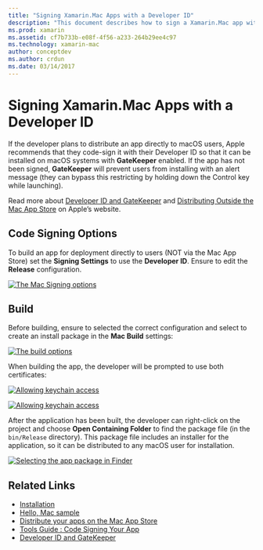 ```yaml
---
title: "Signing Xamarin.Mac Apps with a Developer ID"
description: "This document describes how to sign a Xamarin.Mac app with a developer ID so that it can be distributed outside of the Mac App Store. It discusses code signing options and building."
ms.prod: xamarin
ms.assetid: cf7b733b-e08f-4f56-a233-264b29ee4c97
ms.technology: xamarin-mac
author: conceptdev
ms.author: crdun
ms.date: 03/14/2017
---
```


# Signing Xamarin.Mac Apps with a Developer ID

If the developer plans to distribute an app directly to macOS
users, Apple recommends that they code-sign it with their Developer ID so that it can be installed on macOS systems with **GateKeeper** enabled. If the app has not been signed, **GateKeeper** will prevent users from installing with an alert message (they can bypass this restricting by holding down the Control key while launching).

Read more about [Developer ID and GateKeeper](https://developer.apple.com/resources/developer-id/) and [Distributing Outside the Mac App Store](https://developer.apple.com/library/content/documentation/IDEs/Conceptual/AppDistributionGuide/Introduction/Introduction.html) on Apple’s
website.

## Code Signing Options

To build an app for deployment directly to users (NOT via the Mac App
Store) set the **Signing Settings** to use the **Developer ID**. Ensure to edit the **Release** configuration.

 [![The Mac Signing options](signing-images/config02.png)](signing-images/config02.png#lightbox)

## Build

Before building, ensure to selected the correct configuration and select to create an install package in the **Mac Build** settings:

[![The build options](signing-images/config03.png)](signing-images/config03.png#lightbox)

When building the app, the developer will be prompted to use both certificates:

 [![Allowing keychain access](signing-images/image57.png)](signing-images/image57.png#lightbox)

 [![Allowing keychain access](signing-images/image58.png)](signing-images/image58.png#lightbox)

After the application has been built, the developer can right-click on the project and choose **Open Containing Folder** to find the package file (in the `bin/Release` directory). This package file includes an
installer for the application, so it can be distributed to any macOS user
for installation.

 [![Selecting the app package in Finder](signing-images/image59.png)](signing-images/image59.png#lightbox)

## Related Links

- [Installation](~//mac/get-started/installation.md)
- [Hello, Mac sample](~//mac/get-started/hello-mac.md)
- [Distribute your apps on the Mac App Store](https://developer.apple.com/devcenter/mac/checklist/)
- [Tools Guide : Code Signing Your App](https://developer.apple.com/library/mac/#documentation/ToolsLanguages/Conceptual/OSXWorkflowGuide/CodeSigning/CodeSigning.html)
- [Developer ID and GateKeeper](https://developer.apple.com/resources/developer-id/)
